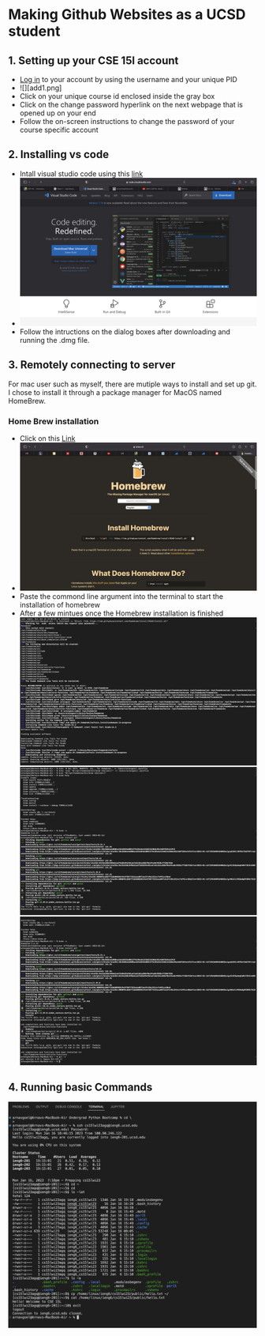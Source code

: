 # Making Github Websites as a UCSD student

## 1. Setting up your CSE 15l account
  - [Log in](https://sdacs.ucsd.edu/~icc/index.php) to your account by using the username and your unique PID 
  - ![][add1.png]
  - Click on your unique course id enclosed inside the gray box
  - Click on the change password hyperlink on the next webpage that is opened up on your end 
- Follow the on-screen instructions to change the password of your course specific account
## 2. Installing vs code 
- Intall visual studio code using this [link](https://code.visualstudio.com/)
- ![](vs%20code%20install%20ss.png)
- Follow the intructions on the dialog boxes after downloading and running the .dmg file.
## 3. Remotely connecting to server 
For mac user such as myself, there are mutiple ways to install and set up git.
I chose to install it through a package manager for MacOS named HomeBrew.

  ### Home Brew installation
  - Click on this [Link](https://brew.sh)
  - ![Home brew installation page](Hb%20install%20ss.png)
  - Paste the commond line argument into the terminal to start the installation of homebrew
- After a few mintues once the Homebrew installation is finished
![Installing home brew](SS1.png)
![Intalling homebrew](SS2.png)
![](SS3.png)
## 4. Running basic Commands
![Inage containing basic commads run on a terminal window along with their outputs](Running%20commands%20ss.png)
